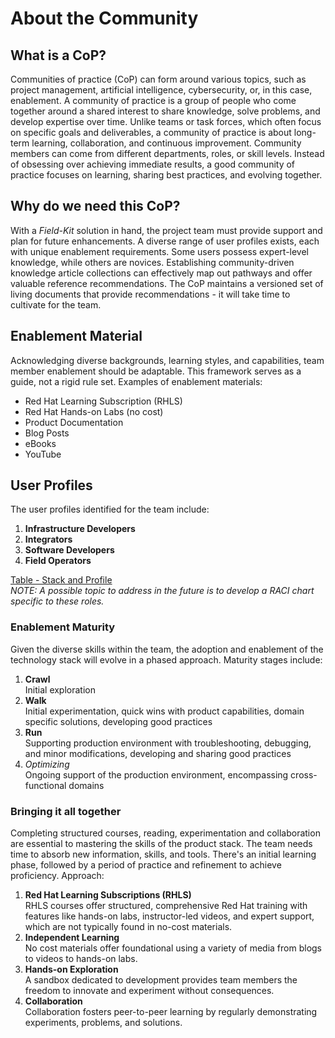 # About the Community

## What is a CoP?

Communities of practice (CoP) can form around various topics, such as project management, artificial intelligence, cybersecurity, or, in this case, enablement. A community of practice is a group of people who come together around a shared interest to share knowledge, solve problems, and develop expertise over time. Unlike teams or task forces, which often focus on specific goals and deliverables, a community of practice is about long-term learning, collaboration, and continuous improvement. Community members can come from different departments, roles, or skill levels. Instead of obsessing over achieving immediate results, a good community of practice focuses on learning, sharing best practices, and evolving together.

## Why do we need this CoP?

With a *Field-Kit* solution in hand, the project team must provide support and plan for future enhancements. A diverse range of user profiles exists, each with unique enablement requirements. Some users possess expert-level knowledge, while others are novices.  Establishing community-driven knowledge article collections can effectively map out pathways and offer valuable reference recommendations. The CoP maintains a versioned set of living documents that provide recommendations - it will take time to cultivate for the team.

## Enablement Material

Acknowledging diverse backgrounds, learning styles, and capabilities, team member enablement should be adaptable. This framework serves as a guide, not a rigid rule set.  Examples of enablement materials:

* Red Hat Learning Subscription (RHLS)
* Red Hat Hands-on Labs (no cost)
* Product Documentation
* Blog Posts
* eBooks
* YouTube

## User Profiles

The user profiles identified for the team include:

1. **Infrastructure Developers**
2. **Integrators**  
3. **Software Developers**
4. **Field Operators**

[Table - Stack and Profile](./tableStackProfile.pdf "table 1")  
*NOTE: A possible topic to address in the future is to develop a RACI chart specific to these roles.*

### Enablement Maturity

Given the diverse skills within the team, the adoption and enablement of the technology stack will evolve in a phased approach. Maturity stages include:

1. **Crawl**  
Initial exploration
2. **Walk**  
Initial experimentation, quick wins with product capabilities, domain specific solutions, developing good practices
3. **Run**  
Supporting production environment with troubleshooting, debugging, and minor modifications, developing and sharing good practices
4. *Optimizing*  
Ongoing support of the production environment, encompassing cross-functional domains

### Bringing it all together

Completing structured courses, reading, experimentation and collaboration are essential to mastering the skills of the product stack.   The team needs time to absorb new information, skills, and tools. There's an initial learning phase, followed by a period of practice and refinement to achieve proficiency.  Approach:

1. **Red Hat Learning Subscriptions (RHLS)**  
RHLS courses offer structured, comprehensive Red Hat training with features like hands-on labs, instructor-led videos, and expert support, which are not typically found in no-cost materials.  
2. **Independent Learning**  
No cost materials offer foundational using a variety of media from blogs to videos to hands-on labs.
3. **Hands-on Exploration**  
A sandbox dedicated to development provides team members the freedom to innovate and experiment without consequences.
4. **Collaboration**  
Collaboration fosters peer-to-peer learning by regularly demonstrating experiments, problems, and solutions.

